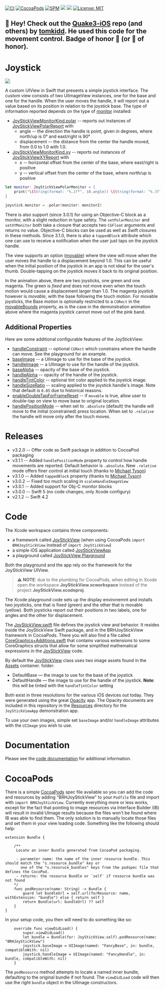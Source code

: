 [![CI](https://github.com/bradhowes/Joystick/workflows/CI/badge.svg)](https://github.com/bradhowes/Joystick)
[![CocoaPods](https://img.shields.io/badge/CocoaPods-compatible-green.svg)](https://cocoapods.org/pods/BRHJoyStickView)
[![SPM](https://img.shields.io/badge/SPM-compatible-green.svg)](https://github.com/bradhowes/Joystick)
[![](https://img.shields.io/endpoint?url=https%3A%2F%2Fswiftpackageindex.com%2Fapi%2Fpackages%2Fbradhowes%2FJoystick%2Fbadge%3Ftype%3Dswift-versions)](https://swiftpackageindex.com/bradhowes/Joystick)
[![](https://img.shields.io/endpoint?url=https%3A%2F%2Fswiftpackageindex.com%2Fapi%2Fpackages%2Fbradhowes%2FJoystick%2Fbadge%3Ftype%3Dplatforms)](https://swiftpackageindex.com/bradhowes/Joystick)
[![License: MIT](https://img.shields.io/badge/License-MIT-yellow.svg)](https://opensource.org/licenses/MIT)

## 👋 Hey! Check out the [Quake3-iOS](https://github.com/tomkidd/Quake3-iOS) repo (and others) by [tomkidd](https://github.com/tomkidd). He used this code for the movement control. Badge of honor 🏅 (or 🦡 of honor).

# Joystick

![](https://github.com/bradhowes/Joystick/blob/main/animation.gif?raw=true)

A custom UIView in Swift that presents a simple joystick interface. The custom view consists of two UIImageView
instances, one for the base and one for the handle. When the user moves the handle, it will report out a value
based on its position in relation to the joystick base. The type of information reported depends on the type of
[monitor](https://github.com/bradhowes/Joystick/blob/main/Sources/JoyStickView/JoyStickView.swift#L31) installed:

* [JoyStickViewMonitorKind.polar](https://github.com/bradhowes/Joystick/blob/main/Sources/JoyStickView/JoyStickViewMonitor.swift#L80) -- reports out instances of [JoyStickViewPolarReport](https://github.com/bradhowes/Joystick/blob/main/Sources/JoyStickView/JoyStickViewMonitor.swift#L36) with
  * angle -- the direction the handle is point, given in degrees, where north/up is 0° and east/right is 90°
  * displacement -- the distance from the center the handle moved, from 0.0 to 1.0 with 1.0.
* [JoyStickViewMonitorKind.xy](https://github.com/bradhowes/Joystick/blob/main/Sources/JoyStickView/JoyStickViewMonitor.swift#L87) -- reports out instances of [JoyStickViewXYReport](https://github.com/bradhowes/Joystick/blob/main/Sources/JoyStickView/JoyStickViewMonitor.swift#L9) with
  * x -- horizontal offset from the center of the base, where east/right is positive
  * y -- vertical offset from the center of the base, where north/up is positive

```swift
let monitor: JoyStickViewPolarMonitor = {
    print("\(String(format: "%.2f°", $0.angle)) \(String(format: "%.3f", $0.displacement))")
}

joystick.monitor = .polar(monitor: monitor2)
```

There is also support (since 3.0.1) for using an Objective-C block as a monitor, with a slight reduction in type
safety. The `setPolarMonitor` and `setXYMonitor` both take a closure that accepts two `CGFloat` arguments and
returns no value. Objective-C blocks can be used as well as Swift closures in these methods. Since 3.1.0, there is also
a `tappedBlock` attribute which one can use to receive a notification when the user just taps on the joystick handle.

The view supports an option ([movable](https://github.com/bradhowes/Joystick/blob/main/Sources/JoyStickView/JoyStickView.swift#L62))
where the view will move when the user moves the handle to a
displacement beyond 1.0. This can be useful when the initial position of the joystick in an app is not ideal for
the user's thumb. Double-tapping on the joystick moves it back to its original position.

In the animation above, there are two joysticks, one green and one magenta. The green is *fixed* and does not
move even when the touch motion would cause a displacement larger than 1.0. The magenta joystick however is
*movable*, with the base following the touch motion. For movable joysticks, the Base motion is optionally
restricted to a `CGRect` in the [movableBounds](https://github.com/bradhowes/Joystick/blob/main/Sources/JoyStickView/JoyStickView.swift#L69) property, 
as is the case in the demonstration animation above where the magenta joystick cannot move out of the pink band.

## Additional Properties

Here are some additional configurable features of the JoyStickView:

* [handleConstraint](https://github.com/bradhowes/Joystick/blob/main/Sources/JoyStickView/JoyStickView.swift#L39) -- optional `CGRect` which constrains where the handle can move. See the playground for an example.
* [baseImage](https://github.com/bradhowes/Joystick/blob/main/Sources/JoyStickView/JoyStickView.swift#L116) -- a UIImage to use for the base of the joystick.
* [handleImage](https://github.com/bradhowes/Joystick/blob/main/Sources/JoyStickView/JoyStickView.swift#L119) -- a UIImage to use for the handle of the joystick.
* [baseAlpha](https://github.com/bradhowes/Joystick/blob/main/Sources/JoyStickView/JoyStickView.swift#L83) -- opacity of the base of the joystick.
* [handleAlpha](https://github.com/bradhowes/Joystick/blob/main/Sources/JoyStickView/JoyStickView.swift#L90) -- opacity of the handle of the joystick.
* [handleTintColor](https://github.com/bradhowes/Joystick/blob/main/Sources/JoyStickView/JoyStickView.swift#L96) -- optional tint color applied to the joystick image.
* [handleSizeRatio](https://github.com/bradhowes/Joystick/blob/main/Sources/JoyStickView/JoyStickView.swift#L100) -- scaling applied to the joystick handle's image. Note that default is `0.85` due to
  historical reasons.
* [enableDoubleTapForFrameReset](https://github.com/bradhowes/Joystick/blob/main/Sources/JoyStickView/JoyStickView.swift#L123) -- if `movable` is true, allow user to double-tap on view to move base to original
  location.
* [handlePositionMode](https://github.com/bradhowes/Joystick/blob/main/Sources/JoyStickView/JoyStickView.swift#L146) -- when set to `.absolute` (default) the handle will move to the initial (constrained) press location. When set to `.relative` the handle will move only after the touch moves.

# Releases

* v3.2.0 -- Offer code as Swift package in addition to CocoaPod packaging
* v3.1.1 -- Added `handlePositionMode` property to control how handle movements are reported. Default behavior
  is `.absolute`. New `.relative` mode offers finer control at initial touch (thanks to [Michael Tyson](https://github.com/michaeltyson))
* v3.1.0 -- Added `tappedBlock` property (thanks to [Michael Tyson](https://github.com/michaeltyson))
* v3.0.2 -- Fixed too much scaling in `scaleHandleImageView`
* v3.0.1 -- Added support for Obj-C monitor blocks
* v3.0.0 -- Swift 5 (no code changes, only Xcode configury)
* v2.1.2 -- Swift 4.2

# Code

The Xcode workspace contains three components:

- a framework called [JoyStickView](https://github.com/bradhowes/Joystick/tree/master/JoyStickView) (when using CocoaPods `import BRHJoyStickView` instead of `import JoyStickView`)
- a simple iOS application called [JoyStickViewApp](https://github.com/bradhowes/Joystick/tree/master/JoyStickViewApp)
- a playground called [JoyStickView Playground](https://github.com/bradhowes/Joystick/tree/master/JoyStickView%20Playground.playground/Contents.swift)

Both the playground and the app rely on the framework for the JoyStickView UIView.

> :warning: **NOTE**: due to the plumbing for CocoaPods, when editing in Xcode open the workspace **JoyStickView.xcworkspace** instead of the project **JoyStickView.xcodeproj**.

The Xcode playground code sets up the display environemnt and installs two joysticks, one that is fixed (green)
and the other that is movable (yellow). Both joysticks report out their positions in two labels, one for angles and
the other for displacement.

The [JoyStickView.swift](https://github.com/bradhowes/Joystick/tree/master/Sources/JoyStickView/JoyStickView.swift) file defines the joystick view and behavior.
It resides inside the JoyStickView Swift package, and in the BRHJoyStickView framework in CocoaPods. There you will also find a file called 
[CoreGraphics+Additions.swift](https://github.com/bradhowes/Joystick/tree/master/Sources/JoyStickView/CoreGraphics+Additions.swift) that contains various 
extensions to some CoreGraphics structs that allow for some simplified mathematical expressions in the [JoyStickView](https://github.com/bradhowes/Joystick) code.

By default the [JoyStickView](https://github.com/bradhowes/Joystick/tree/master/Sources/JoyStickView/JoyStickView.swift) class uses two image assets found in the 
[Assets](https://github.com/bradhowes/Joystick/tree/master/Sources/JoyStickView/Resources/Assets.xcassets) container.
folder:

* DefaultBase — the image to use for the base of the joystick
* DefaultHandle — the image to use for the handle of the joystick. **Note**: this will be tinted with the `handleTintColor` setting

Both exist in three resolutions for the various iOS devices out today. They were generated using the great [Opacity](http://likethought.com/opacity/) app. The 
Opacity documents are included in this repository in the [Resources](https://github.com/bradhowes/Joystick/tree/master/JoyStickViewApp/Resources) directory for
the `JoyStickViewApp` demonstration app.

To use your own images, simple set `baseImage` and/or `handleImage` attributes with the `UIImage` you wish to use.

# Documentation

Please see the [code documentation](https://bradhowes.github.io/Joystick/) for additional information.

# CocoaPods

There is a simple [CocoaPods](https://cocoapods.org) spec file available so you can add the code and resources
by adding "BRHJoyStickView" to your `Podfile` file and import with `import BRHJoyStickView`. Currently everything more or less works, except for the fact
that pointing to image resources via Interface Builder (IB) will result in invalid UImage results because the files won't be
found where IB was able to find them. The only solution is to manually locate those files and set them in your
view loading code. Something like the following should help:

```
extension Bundle {

    /**
     Locate an inner Bundle generated from CocoaPod packaging.

     - parameter name: the name of the inner resource bundle. This should match the "s.resource_bundle" key or
       one of the "s.resoruce_bundles" keys from the podspec file that defines the CocoPod.
     - returns: the resource Bundle or `self` if resource bundle was not found
    */
    func podResource(name: String) -> Bundle {
        guard let bundleUrl = self.url(forResource: name, withExtension: "bundle") else { return self }
        return Bundle(url: bundleUrl) ?? self
    }
}
```

In your setup code, you then will need to do something like so:

```
    override func viewDidLoad() {
        super.viewDidLoad()
        let bundle = Bundle(for: JoyStickView.self).podResource(name: "BRHJoyStickView")
        joystick.baseImage = UIImage(named: "FancyBase", in: bundle, compatibleWith: nil)
        joystick.handleImage = UIImage(named: "FancyHandle", in: bundle, compatibleWith: nil)
    }
```

The `podResource` method attempts to locate a named inner bundle, defaulting to the original bundle if not found. The
`viewDidLoad` code will then use the right `bundle` object in the UIImage constructors.
